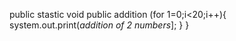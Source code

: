 public stastic void
public addition (for 1=0;i<20;i++){
system.out.print(*addition of 2 numbers*];
} 
}
